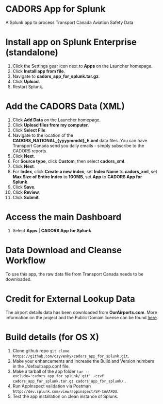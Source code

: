 # CADORS App for Splunk
A Splunk app to process Transport Canada Aviation Safety Data

# Install app on Splunk Enterprise (standalone)
1. Click the Settings gear icon next to **Apps** on the Launcher homepage.
2. Click **Install app from file**.
3. Navigate to **cadors_app_for_splunk.tar.gz**.
4. Click **Upload**.
5. Restart Splunk.

# Add the CADORS Data (XML)
1. Click **Add Data** on the Launcher homepage.
2. Click **Upload files from my computer**.
3. Click **Select File**.
4. Navigate to the location of the **CADORS_NATIONAL_{yyyymmdd}_E.xml** data files. You can have Transport Canada send you daily emails - simply subscribe to the CADORS reports.
5. Click **Next**.
6. For **Source type**, click **Custom**, then select **cadors_xml**.
7. Click **Next**.
8. For **Index**, click **Create a new index**, set **Index Name** to **cadors_xml**, set **Max Size of Entire Index** to **100MB**, set **App** to **CADORS App for Splunk**.
9. Click **Save**.
10. Click **Review**.
11. Click **Submit**.

# Access the main Dashboard
1. Select **Apps** | **CADORS App for Splunk**.

# Data Download and Cleanse Workflow
To use this app, the raw data file from Transport Canada needs to be downloaded.

# Credit for External Lookup Data
The airport details data has been downloaded from **OurAirports.com**. More information on the project and the Public Domain license can be found [here](http://ourairports.com/data/).

# Build details (for OS X)
1. Clone github repo `git clone https://github.com/csyvenky/cadors_app_for_splunk.git`.
2. Make your enhancements and increase the Build and Version numbers in the ./default/app.conf file.
3. Make a tarball of the app folder `tar --exclude='cadors_app_for_splunk/.git' -czvf cadors_app_for_splunk.tar.gz cadors_app_for_splunk/`  .
4. Run AppInspect validation via Postman `http://dev.splunk.com/view/appinspect/SP-CAAAFDU`.
5. Test the app installation on clean instance of Splunk.

